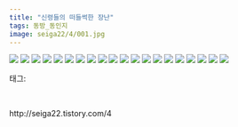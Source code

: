 ```yaml
---
title: "신령들의 떠들썩한 장난"
tags: 동방_동인지
image: seiga22/4/001.jpg
---
```

<img src="{{ site.nasurl }}/seiga22/4/001.jpg">
<img src="{{ site.nasurl }}/seiga22/4/002.jpg">
<img src="{{ site.nasurl }}/seiga22/4/003.jpg">
<img src="{{ site.nasurl }}/seiga22/4/004.jpg">
<img src="{{ site.nasurl }}/seiga22/4/005.jpg">
<img src="{{ site.nasurl }}/seiga22/4/006.jpg">
<img src="{{ site.nasurl }}/seiga22/4/007.jpg">
<img src="{{ site.nasurl }}/seiga22/4/008.jpg">
<img src="{{ site.nasurl }}/seiga22/4/009.jpg">
<img src="{{ site.nasurl }}/seiga22/4/010.jpg">
<img src="{{ site.nasurl }}/seiga22/4/011.jpg">
<img src="{{ site.nasurl }}/seiga22/4/012.jpg">
<img src="{{ site.nasurl }}/seiga22/4/013.jpg">
<img src="{{ site.nasurl }}/seiga22/4/014.jpg">
<img src="{{ site.nasurl }}/seiga22/4/015.jpg">
<img src="{{ site.nasurl }}/seiga22/4/016.jpg">
<img src="{{ site.nasurl }}/seiga22/4/017.jpg">
<img src="{{ site.nasurl }}/seiga22/4/018.jpg">
<img src="{{ site.nasurl }}/seiga22/4/019.jpg">
<img src="{{ site.nasurl }}/seiga22/4/020.jpg">
<div class="tagTrail">
<p>태그: </p>
<ul>
</ul>
</div><br/>
<p class="reference">http://seiga22.tistory.com/4</p>